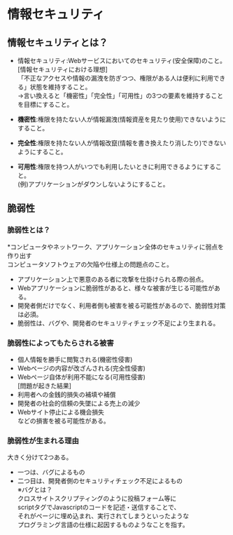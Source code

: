 # 情報セキュリティ  
## 情報セキュリティとは？  
* 情報セキュリティ:Webサービスにおいてのセキュリティ(安全保障)のこと。  
[情報セキュリティにおける理想]  
「不正なアクセスや情報の漏洩を防ぎつつ、権限がある人は便利に利用できる」状態を維持すること。  
→言い換えると「機密性」「完全性」「可用性」の3つの要素を維持することを目標にすること。  

* **機密性**:権限を持たない人が情報漏洩(情報資産を見たり使用)できないようにすること。  
* **完全性**:権限を持たない人が情報改竄(情報を書き換えたり消したり)できないようにすること。  
* **可用性**:権限を持つ人がいつでも利用したいときに利用できるようにすること。<br>(例)アプリケーションがダウンしないようにすること。    

## 脆弱性  
### 脆弱性とは？  
*コンピュータやネットワーク、アプリケーション全体のセキュリティに弱点を作り出す<br>コンピュータソフトウェアの欠陥や仕様上の問題点のこと。  
* アプリケーション上で悪意のある者に攻撃を仕掛けられる際の弱点。  
* Webアプリケーションに脆弱性があると、様々な被害が生じる可能性がある。  
* 開発者側だけでなく、利用者側も被害を被る可能性があるので、脆弱性対策は必須。  
* 脆弱性は、バグや、開発者のセキュリティチェック不足により生まれる。  

### 脆弱性によってもたらされる被害  
* 個人情報を勝手に閲覧される(機密性侵害)  
* Webページの内容が改ざんされる(完全性侵害)  
* Webページ自体が利用不能になる(可用性侵害)  
[問題が起きた結果]
* 利用者への金銭的損失の補填や補償  
* 開発者の社会的信頼の失墜による売上の減少  
* Webサイト停止による機会損失  
などの損害を被る可能性がある。  
### 脆弱性が生まれる理由  
大きく分けて2つある。  
* 一つは、バグによるもの
* 二つ目は、開発者側のセキュリティチェック不足によるもの  
※バグとは？  
クロスサイトスクリプティングのように投稿フォーム等に  
scriptタグでJavascriptのコードを記述・送信することで、  
それがページに埋め込まれ、実行されてしまうといったような  
プログラミング言語の仕様に起因するものようなことを指す。
